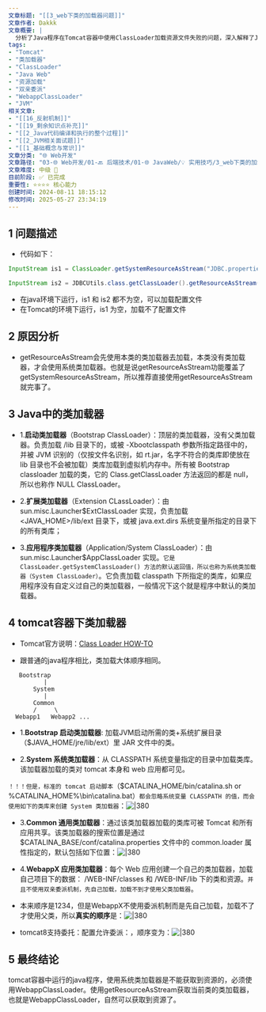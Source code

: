 ```yaml
---
文章标题: "[[3_web下类的加载器问题]]" 
文章作者: Dakkk
文章概要: |
  分析了Java程序在Tomcat容器中使用ClassLoader加载资源文件失败的问题，深入解释了Java和Tomcat的类加载器机制，说明了为什么系统类加载器无法加载Web应用资源。
tags:
- "Tomcat"
- "类加载器"
- "ClassLoader"
- "Java Web"
- "资源加载"
- "双亲委派"
- "WebappClassLoader"
- "JVM"
相关文章:
- "[[16_反射机制]]"
- "[[19_剩余知识点补充]]"
- "[[2_Java代码编译和执行的整个过程]]"
- "[[2_JVM相关面试题]]"
- "[[1_基础概念与常识]]"
文章分类: "🌐 Web开发"
文章路径: "03-🌐 Web开发/01-🔙 后端技术/01-🌐 JavaWeb/💡 实用技巧/3_web下类的加载器问题.md"
文章难度: 中级 🌳
目前阶段: ✅ 已完成
重要性: ⭐⭐⭐⭐ 核心能力
创建时间: 2024-08-11 18:15:12
修改时间: 2025-05-27 23:34:19
---
```


## 1 问题描述

- 代码如下：
```java
InputStream is1 = ClassLoader.getSystemResourceAsStream("JDBC.properties");

InputStream is2 = JDBCUtils.class.getClassLoader().getResourceAsStream("JDBC.properties");
```
- 在java环境下运行，is1 和 is2 都不为空，可以加载配置文件
- 在Tomcat的环境下运行，is1 为空，加载不了配置文件

## 2 原因分析

- getResourceAsStream会先使用本类的类加载器去加载，本类没有类加载器，才会使用系统类加载器。也就是说getResourceAsStream功能覆盖了getSystemResourceAsStream，所以推荐直接使用getResourceAsStream就完事了。

## 3 Java中的类加载器

- 1.**启动类加载器**（Bootstrap ClassLoader）：顶层的类加载器，没有父类加载器。负责加载 /lib 目录下的，或被 -Xbootclasspath 参数所指定路径中的，并被 JVM 识别的（仅按文件名识别，如 rt.jar，名字不符合的类库即使放在 lib 目录也不会被加载）类库加载到虚拟机内存中。所有被 Bootstrap classloader 加载的类，它的 Class.getClassLoader 方法返回的都是 null，所以也称作 NULL ClassLoader。


- 2.**扩展类加载器**（Extension CLassLoader）：由 sun.misc.Launcher$ExtClassLoader 实现，负责加载 <JAVA_HOME>/lib/ext 目录下，或被 java.ext.dirs 系统变量所指定的目录下的所有类库；


- 3.**应用程序类加载器**（Application/System ClassLoader）：由 sun.misc.Launcher$AppClassLoader 实现。`它是 ClassLoader.getSystemClassLoader() 方法的默认返回值，所以也称为系统类加载器（System ClassLoader）`。它负责加载 classpath 下所指定的类库，如果应用程序没有自定义过自己的类加载器，一般情况下这个就是程序中默认的类加载器。

## 4 tomcat容器下类加载器

- Tomcat官方说明：[Class Loader HOW-TO](http://tomcat.apache.org/tomcat-8.0-doc/class-loader-howto.html "Class Loader HOW-TO")

- 跟普通的java程序相比，类加载大体顺序相同。

```
   Bootstrap
          |
       System
          |
       Common
       /     \
  Webapp1   Webapp2 ...
```

- 1.**Bootstrap 启动类加载器**: 加载JVM启动所需的类+系统扩展目录（$JAVA_HOME/jre/lib/ext）里 JAR 文件中的类。

- 2.**System 系统类加载器**：从 CLASSPATH 系统变量指定的目录中加载类库。该加载器加载的类对 tomcat 本身和 web 应用都可见。

`！！！但是，标准的 tomcat 启动脚本`（$CATALINA_HOME/bin/catalina.sh or %CATALINA_HOME%\bin\catalina.bat）`都会忽略系统变量 CLASSPATH 的值，而会使用如下的类库来创建 System 类加载器`：![|380](https://my-obsidian-image.oss-cn-guangzhou.aliyuncs.com/2024/04/3ecdbd96d797a1eb4de2096d59691cc8.png)


- 3.**Common 通用类加载器**：通过该类加载器加载的类库可被 Tomcat 和所有应用共享。该类加载器的搜索位置是通过 $CATALINA_BASE/conf/catalina.properties 文件中的 common.loader 属性指定的，默认包括如下位置：![|380](https://my-obsidian-image.oss-cn-guangzhou.aliyuncs.com/2024/04/10a58289d8d55720abe7eec98ac89c42.png)


- 4.**WebappX 应用类加载器**：每个 Web 应用创建一个自己的类加载器，加载自己项目下的数据： /WEB-INF/classes 和 /WEB-INF/lib 下的类和资源。`并且不使用双亲委派机制，先自己加载，加载不到才使用父类加载器`。

- 本来顺序是1234，但是WebappX不使用委派机制而是先自己加载，加载不了才使用父类，所以**真实的顺序**是：![|380](https://my-obsidian-image.oss-cn-guangzhou.aliyuncs.com/2024/04/cbab6a4b8cf54675367085a1ed5a52ed.png)

- tomcat8支持委托：配置允许委派：<Loader delegate="true"/>，顺序变为：![|380](https://my-obsidian-image.oss-cn-guangzhou.aliyuncs.com/2024/04/9cd0971e3169fb58192947709b1c82ec.png)
## 5 最终结论

tomcat容器中运行的java程序，使用系统类加载器是不能获取到资源的，必须使用WebappClassLoader。使用getResourceAsStream获取当前类的类加载器，也就是WebappClassLoader，自然可以获取到资源了。